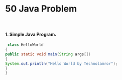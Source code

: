 # 50 Java Problem

<br/>

#### 1. Simple Java Program.

``` java
 class HelloWorld 
{ 
public static void main(String args[]) 
{ 
System.out.println("Hello World by Technolamror"); 
} 
} 
```
